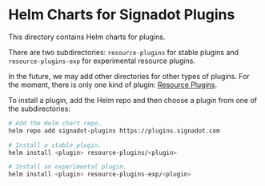 # Helm Charts for Signadot Plugins

This directory contains Helm charts for plugins.

There are two subdirectories: `resource-plugins` for stable plugins
and `resource-plugins-exp` for experimental resource plugins.

In the future, we may add other directories for other types of plugins.  For
the moment, there is only one kind of plugin: [Resource
Plugins](https://docs.signadot.com/docs/resource-plugins).

To install a plugin, add the Helm repo and then choose a plugin from
one of the subdirectories:

```sh
# Add the Helm chart repo.
helm repo add signadot-plugins https://plugins.signadot.com

# Install a stable plugin.
helm install <plugin> resource-plugins/<plugin>

# Install an experimental plugin.
helm install <plugin> resource-plugins-exp/<plugin>
```
